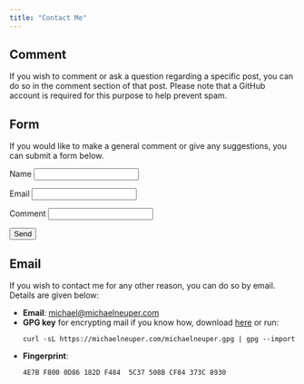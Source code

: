```yaml
---
title: "Contact Me"
---
```


## Comment

If you wish to comment or ask a question regarding a specific post, you can do so in the comment section of that post.
Please note that a GitHub account is required for this purpose to help prevent spam.

## Form

If you would like to make a general comment or give any suggestions, you can submit a form below.
<p>
  <form name="contact" class="suggestion" netlify>
    <p>
      <label>Name <input type="text" name="name" /></label>
    </p>
    <p>
      <label>Email <input type="email" name="email" /></label>
    </p>
    <p>
      <label>Comment <input type="text" name="comment" /></label>
    </p>
    <p>
      <button type="submit">Send</button>
    </p>
  </form>
</p>

## Email

If you wish to contact me for any other reason, you can do so by email. Details are given below:

- **Email**: <a href="mailto: michael@michaelneuper.com">michael@michaelneuper.com</a>
- **GPG key** for encrypting mail if you know how, download [here](https://michaelneuper.com/michaelneuper.gpg) or run:
  ```
  curl -sL https://michaelneuper.com/michaelneuper.gpg | gpg --import
  ```
- **Fingerprint**:
  ```
  4E7B F800 0D86 182D F484  5C37 508B CF84 373C 8930
  ```
